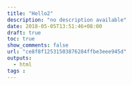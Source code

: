```yaml
---
title: "Hello2"
description: "no description available"
date: 2018-05-05T13:51:46+08:00
draft: true
toc: true
show_comments: false
url: "ce8f8f12531503876284ffbe3eee945d"
outputs:
  - html
tags : 
---
```



<!--more-->
